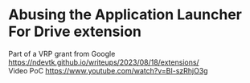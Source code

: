 # Abusing the Application Launcher For Drive extension
Part of a VRP grant from Google <https://ndevtk.github.io/writeups/2023/08/18/extensions/>  
Video PoC <https://www.youtube.com/watch?v=BI-szRhjO3g>
